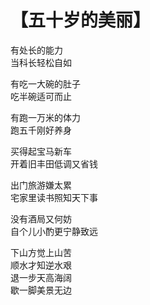 # 【五十岁的美丽】

有处长的能力  
当科长轻松自如

有吃一大碗的肚子  
吃半碗适可而止

有跑一万米的体力  
跑五千刚好养身

买得起宝马新车  
开着旧丰田低调又省钱

出门旅游嫌太累  
宅家里读书照知天下事

没有酒局又何妨  
自个儿小酌更宁静致远

下山方觉上山苦  
顺水才知逆水艰  
退一步天高海阔  
歇一脚美景无边
